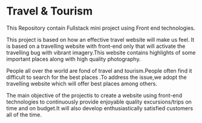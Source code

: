 # Travel & Tourism

This Repository contain Fullstack mini project using Front end technologies.

   This project is based on how an effective travel website will make us feel. It is based on a  travelling  website  with  front-end only  that  will  activate  the travelling bug with  vibrant  imagery.This  website  contains highlights  of  some  important  places  along with  high  quality photography.
  
 People all over the world are fond of travel and tourism.People often find it difficult to search for the best places .To address the issue,we adopt the travelling website which will offer best places among others.
 
  The main objective of the projectis to create a website using  front-end  technologies to  continuously  provide enjoyable quality excursions/trips on time and on budget.It will also develop enthusiastically satisfied customers all of the time. 
  
  

  
